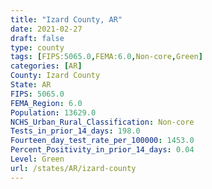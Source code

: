 ```yaml
---
title: "Izard County, AR"
date: 2021-02-27
draft: false
type: county
tags: [FIPS:5065.0,FEMA:6.0,Non-core,Green]
categories: [AR]
County: Izard County
State: AR
FIPS: 5065.0
FEMA_Region: 6.0
Population: 13629.0
NCHS_Urban_Rural_Classification: Non-core
Tests_in_prior_14_days: 198.0
Fourteen_day_test_rate_per_100000: 1453.0
Percent_Positivity_in_prior_14_days: 0.04
Level: Green
url: /states/AR/izard-county
---
```



